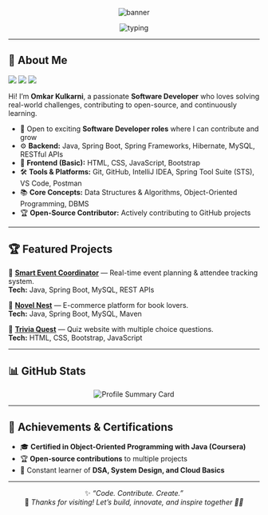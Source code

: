 <!-- Omkar Kulkarni - 🚀 Software Developer & Open-Source Enthusiast -->

<p align="center">
  <img src="https://capsule-render.vercel.app/api?type=waving&color=gradient&height=180&section=header&text=Hi%20I'm%20Omkar%20Kulkarni%20🚀&fontSize=38&animation=fadeIn" alt="banner" />
</p>

<p align="center">
  <img src="https://readme-typing-svg.demolab.com?font=Fira+Code&size=22&pause=1000&width=500&lines=Passionate+Software+Developer;Open-Source+Contributor;Spring+Boot+Enthusiast;Always+Learning+%F0%9F%92%AB" alt="typing" />
</p>

---

## 🌟 About Me

<!-- Connect With Me Section at the Top --> 

<p align="left"> <a href="https://www.linkedin.com/in/omkarkulkarni-dev/"><img src="https://img.shields.io/badge/LinkedIn-%40omkarkulkarni-0c66c3.svg" /></a> 
<a href="mailto:omkarkulkarni2704@gmail.com"><img src="https://img.shields.io/badge/Gmail-Contact%20Me-D14836?logo=gmail&logoColor=white" /></a> 
<img src="https://komarev.com/ghpvc/?username=omkarkulkarni2704&label=Profile%20Views&color=0e75b6&style=flat" /> </p>

Hi! I’m **Omkar Kulkarni**, a passionate **Software Developer** who loves solving real-world challenges, contributing to open-source, and continuously learning.

- 💼 Open to exciting **Software Developer roles** where I can contribute and grow  
- ⚙️ **Backend:** Java, Spring Boot, Spring Frameworks, Hibernate, MySQL, RESTful APIs  
- 🎨 **Frontend (Basic):** HTML, CSS, JavaScript, Bootstrap  
- 🛠️ **Tools & Platforms:** Git, GitHub, IntelliJ IDEA, Spring Tool Suite (STS), VS Code, Postman  
- 📚 **Core Concepts:** Data Structures & Algorithms, Object-Oriented Programming, DBMS  
- 🏆 **Open-Source Contributor:** Actively contributing to GitHub projects  

---

## 🏆 Featured Projects

🔗 [**Smart Event Coordinator**](https://github.com/omkarkulkarni2704/Smart-Event-Coordinator) — Real-time event planning & attendee tracking system.  
**Tech:** Java, Spring Boot, MySQL, REST APIs  

🔗 [**Novel Nest**](https://github.com/omkarkulkarni2704/NovelNest) — E-commerce platform for book lovers.  
**Tech:** Java, Spring Boot, MySQL, Maven  

🔗 [**Trivia Quest**](https://github.com/omkarkulkarni2704/Trivia-Quest) — Quiz website with multiple choice questions.  
**Tech:** HTML, CSS, Bootstrap, JavaScript  

---

## 📊 GitHub Stats

<p align="center"> <img src="https://github-profile-summary-cards.vercel.app/api/cards/profile-details?username=omkarkulkarni2704&theme=github_dark" alt="Profile Summary Card" /> </p>

---

## 🏅 Achievements & Certifications

- 🎓 **Certified in Object-Oriented Programming with Java (Coursera)**  
- 🏆 **Open-source contributions** to multiple projects  
- 📖 Constant learner of **DSA, System Design, and Cloud Basics**  

---

<p align="center">
✨ <em>“Code. Contribute. Create.”</em><br/>
🌟 <em>Thanks for visiting! Let’s build, innovate, and inspire together 🚀🔥</em>
</p>

